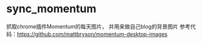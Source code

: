 # sync_momentum
抓取chrome插件Momentum的每天图片， 并用来做自己blog的背景图片
参考代码：https://github.com/mattbryson/momentum-desktop-images
